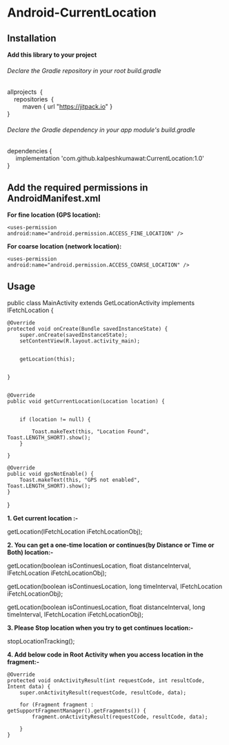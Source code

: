 
# Android-CurrentLocation


## Installation

**Add this library to your project**

###### Declare the Gradle repository in your root build.gradle

allprojects &nbsp;{ <br /> 
   &nbsp; &nbsp;&nbsp;repositories &nbsp;{ <br />
      &nbsp;&nbsp;&nbsp;&nbsp;&nbsp;&nbsp;&nbsp;&nbsp;  maven { url "https://jitpack.io" } <br />
}

###### Declare the Gradle dependency in your app module's build.gradle

dependencies { <br /> 
    &nbsp; &nbsp;&nbsp;&nbsp;implementation 'com.github.kalpeshkumawat:CurrentLocation:1.0' <br /> 
}

## Add the required permissions in AndroidManifest.xml

**For fine location (GPS location):**

```
<uses-permission android:name="android.permission.ACCESS_FINE_LOCATION" />
```

**For coarse location (network location):**

```
<uses-permission android:name="android.permission.ACCESS_COARSE_LOCATION" />
```

## Usage

public class MainActivity extends GetLocationActivity implements IFetchLocation {

    @Override
    protected void onCreate(Bundle savedInstanceState) {
        super.onCreate(savedInstanceState);
        setContentView(R.layout.activity_main);


        getLocation(this);


    }


    @Override
    public void getCurrentLocation(Location location) {


        if (location != null) {

            Toast.makeText(this, "Location Found", Toast.LENGTH_SHORT).show();
        }

    }

    @Override
    public void gpsNotEnable() {
        Toast.makeText(this, "GPS not enabled", Toast.LENGTH_SHORT).show();
    }
}
	
		
**1. Get current location :-**

   getLocation(IFetchLocation iFetchLocationObj); 

**2. You can get a one-time location or continues(by Distance or Time or Both) location:-**

getLocation(boolean isContinuesLocation, float distanceInterval, IFetchLocation iFetchLocationObj);

getLocation(boolean isContinuesLocation, long timeInterval, IFetchLocation iFetchLocationObj);

getLocation(boolean isContinuesLocation, float distanceInterval, long timeInterval, IFetchLocation iFetchLocationObj);


**3. Please Stop location when you try to get continues location:-**

  stopLocationTracking();


**4. Add below code in Root Activity  when you access location in the fragment:-**


    @Override
    protected void onActivityResult(int requestCode, int resultCode, Intent data) {
        super.onActivityResult(requestCode, resultCode, data);

        for (Fragment fragment : getSupportFragmentManager().getFragments()) {
            fragment.onActivityResult(requestCode, resultCode, data);

        }
    }

